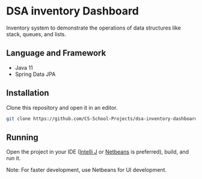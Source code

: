 # DSA inventory Dashboard
Inventory system to demonstrate the operations of data structures like stack, queues, and lists.

## Language and Framework
- Java 11
- Spring Data JPA

## Installation

Clone this repository and open it in an editor.

```bash
git clone https://github.com/CS-School-Projects/dsa-inventory-dashboard.git
```

## Running
Open the project in your IDE ([Intelli J](https://www.jetbrains.com/idea/download/) or [Netbeans](https://netbeans.apache.org/download/nb13/nb13.html) is preferred), build, and run it.

Note: For faster development, use Netbeans for UI development.
